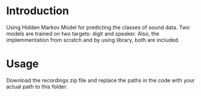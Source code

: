# Introduction 
Using Hidden Markov Model for predicting the classes of sound data. Two models are trained on two targets: digit and speaker.
Also, the implemmentation from scratch and by using library, both are included.
# Usage
Download the recordings zip file and replace the paths in the code with your actual path to this folder.


